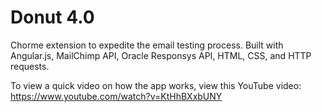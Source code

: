 # Donut 4.0

Chorme extension to expedite the email testing process. Built with Angular.js, MailChimp API, Oracle Responsys API, HTML, CSS, and HTTP requests.

To view a quick video on how the app works, view this YouTube video: https://www.youtube.com/watch?v=KtHhBXxbUNY
